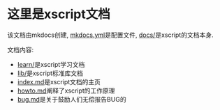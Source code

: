 # 这里是xscript文档
该文档由mkdocs创建, [mkdocs.yml](./mkdocs.yml)是配置文件, [docs/](./docs)是xscript的文档本身.

文档内容:

  - [learn/](./docs/learn)是xscript学习文档
  - [lib/](./docs/lib)是xscript标准库文档
  - [index.md](./docs/index.md)是xscript文档的主页
  - [howto.md](./docs/howto.md)阐释了xscript的工作原理
  - [bug.md](./docs/bug.md)是关于鼓励人们无偿报告BUG的
